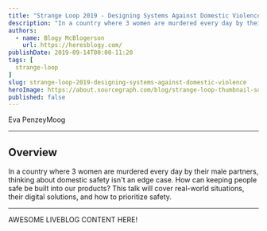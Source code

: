 ```yaml
---
title: "Strange Loop 2019 - Designing Systems Against Domestic Violence"
description: "In a country where 3 women are murdered every day by their male partners, thinking about domestic safety isn't an edge case. How can keeping people safe be built into our products? This talk will cover real-world situations, their digital solutions, and how to prioritize safety."
authors:
  - name: Blogy McBlogerson
    url: https://heresblogy.com/
publishDate: 2019-09-14T00:00-11:20
tags: [
  strange-loop
]
slug: strange-loop-2019-designing-systems-against-domestic-violence
heroImage: https://about.sourcegraph.com/blog/strange-loop-thumbnail-square-v2.jpg
published: false
---
```


<div class="container p-0 liveblog-presenters">
  <div class="row m-0">
      <p class=" mr-12 m-0">
        <span class="liveblog-presenters__name">Eva PenzeyMoog</span>
        <a href="https://twitter.com/epenzeymoog" target="_blank" title="Twitter"><i class="fa fa-twitter pr-2"></i></a>
        <a href="https://github.com/epenzeymoog" target="_blank" title="GitHub"><i class="fa fa-github pr-2"></i></a>
        <a href="https://evapenzeymoog.com/" target="_blank" title="Speaker's site"><i class="fa fa-globe pr-2"></i></a>
      </p>
  </div>
</div>

---

## Overview

In a country where 3 women are murdered every day by their male partners, thinking about domestic safety isn't an edge case. How can keeping people safe be built into our products? This talk will cover real-world situations, their digital solutions, and how to prioritize safety.

---

AWESOME LIVEBLOG CONTENT HERE!

<!-- Note on images
  Images (e.g. my_image.jpg) should be put in the `website/static/blog/strange-loop-2019` directory, with the path to the image in your post being `/blog/strange-loop-2019/my_image.jpg`. If you'd rather host the images somewhere else for ease of use, that's fine too.

  Please also try to keep your images to a reasonable size by:
    - Using JPEG compression, unless image is mostly solid color
    - JPEG compression set between 60%-80%
    - Resizing the image to be no wider then 750px
    - If PNG, use a tool like ImageOptim (https://imageoptim.com/mac) to optimize the file size

  I suggest re-sizing and compressing all the images in one batch as a last step.
-->
